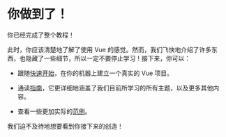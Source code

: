 # 你做到了！

你已经完成了整个教程！

此时，你应该清楚地了解了使用 Vue 的感觉。然而，我们飞快地介绍了许多东西，也隐藏了一些细节，所以一定不要停止学习！接下来，你可以：

- 跟随[快速开始](/guide/quick-start.html)，在你的机器上建立一个真实的 Vue 项目。

- 通读[指南](/guide/essentials/application.html)，它更详细地涵盖了我们目前所学习的所有主题，以及更多其他内容。

- 查看一些更加实际的[范例](/examples/)。

我们迫不及待地想要看到你接下来的创造！
